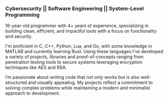 ### Cybersecurity || Software Engineering || System-Level Programming

16-year-old programmer with 4+ years of experience, specializing in building clean, efficient, and impactful tools with a focus on functionality and security.

I'm proficient in C, C++, Python, Lua, and Go, with some knowledge in MATLAB and currently learning Rust. Using these languages I’ve developed a variety of projects, libraries and proof-of-concepts ranging from penetration testing tools to secure systems leveraging encryption techniques like AES and RSA.

I’m passionate about writing code that not only works but is also well-structured and visually appealing. My projects reflect a commitment to solving complex problems while maintaining a modern and minimalist approach to development.
